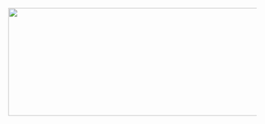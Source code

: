 <center><p><img src="https://i.imgur.com/bINq6EX.png" alt="" width="800" height="220"></p></center>
